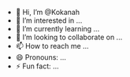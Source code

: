 - 👋 Hi, I’m @Kokanah
- 👀 I’m interested in ...
- 🌱 I’m currently learning ...
- 💞️ I’m looking to collaborate on ...
- 📫 How to reach me ...
- 😄 Pronouns: ...
- ⚡ Fun fact: ...

<!---
Kokanah/Kokanah is a ✨ special ✨ repository because its `README.md` (this file) appears on your GitHub profile.
You can click the Preview link to take a look at your changes.
--->
